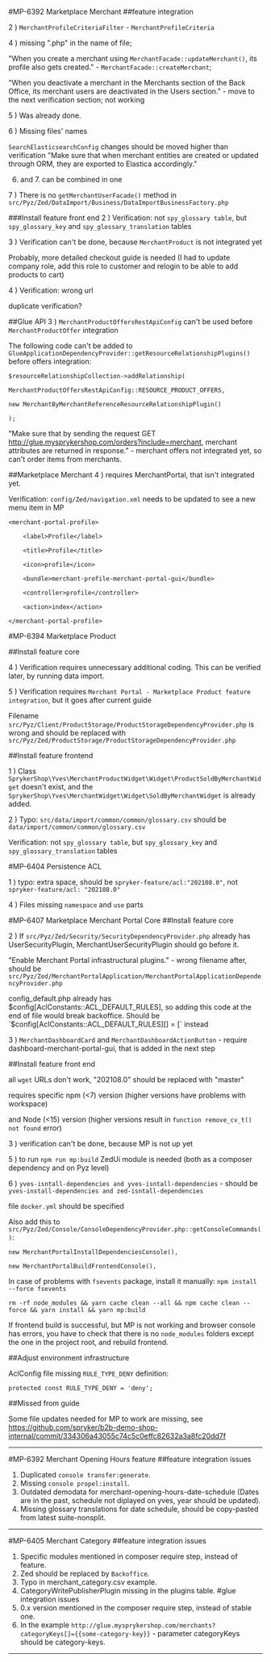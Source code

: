 #MP-6392 Marketplace Merchant
##feature integration

2 ) `MerchantProfileCriteriaFilter` - `MerchantProfileCriteria`

4 ) missing ".php" in the name of file;

   "When you create a merchant using `MerchantFacade::updateMerchant()`, its profile also gets created." -  `MerchantFacade::createMerchant`;

   "When you deactivate a merchant in the Merchants section of the Back Office, its merchant users are deactivated in the Users section." - move to the next verification section; not working

5 ) Was already done.

6 ) Missing files' names

   `SearchElasticsearchConfig` changes should be moved higher than verification "Make sure that when merchant entities are created or updated through ORM, they are exported to Elastica accordingly."

6. and 7. can be combined in one

7 ) There is no `getMerchantUserFacade()` method in `src/Pyz/Zed/DataImport/Business/DataImportBusinessFactory.php`

###Install feature front end
2 ) Verification: not `spy_glossary table`, but `spy_glossary_key` and `spy_glossary_translation` tables

3 ) Verification can't be done, because `MerchantProduct` is not integrated yet

Probably, more detailed checkout guide is needed (I had to update company role, add this role to customer and relogin to be able to add products to cart)

4 ) Verification: wrong url

   duplicate verification?

##Glue API
3 ) `MerchantProductOffersRestApiConfig` can't be used before `MerchantProductOffer` integration

The following code can't be added to `GlueApplicationDependencyProvider::getResourceRelationshipPlugins()` before offers integration:

`$resourceRelationshipCollection->addRelationship(`

`MerchantProductOffersRestApiConfig::RESOURCE_PRODUCT_OFFERS,`

`new MerchantByMerchantReferenceResourceRelationshipPlugin()`

`);`

   "Make sure that by sending the request GET http://glue.mysprykershop.com/orders?include=merchant, merchant attributes are returned in response." - merchant offers not integrated yet, so can't order items from merchants.


##Marketplace Merchant
4 ) requires MerchantPortal, that isn't integrated yet.

Verification: `config/Zed/navigation.xml` needs to be updated to see a new menu item in MP

    <merchant-portal-profile>

        <label>Profile</label>

        <title>Profile</title>

        <icon>profile</icon>

        <bundle>merchant-profile-merchant-portal-gui</bundle>

        <controller>profile</controller>

        <action>index</action>

    </merchant-portal-profile>

#MP-6394 Marketplace Product

##Install feature core

4 ) Verification requires unnecessary additional coding. This can be verified later, by running data import.

5 ) Verification requires `Merchant Portal - Marketplace Product feature integration`, but it goes after current guide

Filename `src/Pyz/Client/ProductStorage/ProductStorageDependencyProvider.php` is wrong and should be replaced with `src/Pyz/Zed/ProductStorage/ProductStorageDependencyProvider.php`

##Install feature frontend

1 ) Class `SprykerShop\Yves\MerchantProductWidget\Widget\ProductSoldByMerchantWidget` doesn't exist, and the `SprykerShop\Yves\MerchantWidget\Widget\SoldByMerchantWidget` is already added.

2 ) Typo: `src/data/import/common/common/glossary.csv` should be `data/import/common/common/glossary.csv`

Verification: not `spy_glossary table`, but `spy_glossary_key` and `spy_glossary_translation` tables

#MP-6404 Persistence ACL

1 ) typo: extra space, should be `spryker-feature/acl:"202108.0"`, not `spryker-feature/acl: "202108.0"`

4 ) Files missing `namespace` and `use` parts

#MP-6407 Marketplace Merchant Portal Core
##Install feature core

2 ) If `src/Pyz/Zed/Security/SecurityDependencyProvider.php` already has UserSecurityPlugin, MerchantUserSecurityPlugin should go before it.

"Enable Merchant Portal infrastructural plugins." - wrong filename after, should be `src/Pyz/Zed/MerchantPortalApplication/MerchantPortalApplicationDependencyProvider.php`

config_default.php already has $config[AclConstants::ACL_DEFAULT_RULES], so adding this code at the end of file would break backoffice. Should be `$config[AclConstants::ACL_DEFAULT_RULES][] = [` instead

3 ) `MerchantDashboardCard` and `MerchantDashboardActionButton` - require dashboard-merchant-portal-gui, that is added in the next step

##Install feature front end

all `wget` URLs don't work, "202108.0" should be replaced with "master"

requires specific npm (<7) version (higher versions have problems with workspace)

and Node (<15) version (higher versions result in `function remove_cv_t() not found` error)

3 ) verification can't be done, because MP is not up yet

5 ) to run `npm run mp:build` ZedUi module is needed (both as a composer dependency and on Pyz level)

6 ) `yves-isntall-dependencies and yves-isntall-dependencies` - should be `yves-install-dependencies and zed-isntall-dependencies`

file `docker.yml` should be specified

Also add this to `src/Pyz/Zed/Console/ConsoleDependencyProvider.php::getConsoleCommands()`:

`new MerchantPortalInstallDependenciesConsole(),`

`new MerchantPortalBuildFrontendConsole(),`

In case of problems with `fsevents` package, install it manually:
`npm install --force fsevents`

`rm -rf node_modules && yarn cache clean --all && npm cache clean --force && yarn install && yarn mp:build`

If frontend build is successful, but MP is not working and browser console has errors, you have to check that there is no `node_modules` folders except the one in the project root, and rebuild frontend.

##Adjust environment infrastructure

AclConfig file missing `RULE_TYPE_DENY` definition:

`protected const RULE_TYPE_DENY = 'deny';`

##Missed from guide

Some file updates needed for MP to work are missing, see https://github.com/spryker/b2b-demo-shop-internal/commit/334306a43055c74c5c0effc82632a3a8fc20dd7f

-------------------------------------------------------------
#MP-6392 Merchant Opening Hours feature
##feature integration issues
1. Duplicated `console transfer:generate`.
2. Missing `console propel:install`.
3. Outdated demodata for merchant-opening-hours-date-schedule (Dates are in the past, schedule not diplayed on yves, year should be updated).
4. Missing glossary translations for date schedule, should be copy-pasted from latest suite-nonsplit.
-------------------------------------------------------------
#MP-6405 Merchant Category
##feature integration issues
1. Specific modules mentioned in composer require step, instead of feature.
2. Zed should be replaced by `Backoffice`.
3. Typo in merchant_category.csv example.
4. CategoryWritePublisherPlugin missing in the plugins table.
#glue integration issues
1. 0.x version mentioned in the composer require step, instead of stable one.
2. In the example `http://glue.mysprykershop.com/merchants?categoryKeys[]={{some-category-key}}` - parameter categoryKeys should be category-keys.
-------------------------------------------------------------
